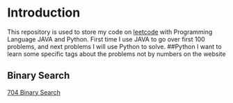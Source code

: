 # Introduction
This repository is used to store my code on
[leetcode](http://www.leetcode.com) with Programming Language JAVA and Python.
First time I use JAVA to go over first 100 problems, and next problems I will
use Python to solve.
##Python
I want to learn some specific tags about the problems not by numbers on the
website
## Binary Search
 [704 Binary Search](https://leetcode.com/problems/binary-search/description/)
